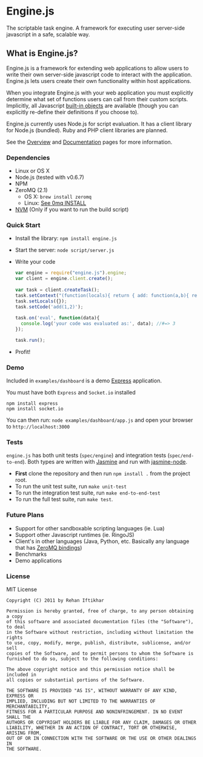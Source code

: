 Engine.js
=========
The scriptable task engine. A framework for executing user server-side javascript in a safe, scalable way.

What is Engine.js?
------------------

Engine.js is a framework for extending web applications to allow users
to write their own server-side javascript code to interact with the
application. Engine.js lets users create their own functionality
within host applications.

When you integrate Engine.js with your web application you must
explicitly determine what set of functions users can call from their
custom scripts. Implicitly, all Javascript
[built-in objects](http://es5.github.com/#x4.2) are available (though
you can explicitly re-define their definitions if you choose to).

Engine.js currently uses Node.js for script evaluation. It has a
client library for Node.js (bundled). Ruby and PHP client libraries
are planned.

See the
[Overview](https://github.com/rehanift/engine.js/wiki/Overview) and
[Documentation](https://github.com/rehanift/engine.js/wiki/Documentation)
pages for more information.

### Dependencies
   - Linux or OS X
   - Node.js (tested with v0.6.7)
   - NPM
   - ZeroMQ (2.1)
     - OS X: `brew install zeromq`
     - Linux: [See 0mq INSTALL](https://raw.github.com/zeromq/zeromq2-1/master/INSTALL)
   - [NVM](https://github.com/creationix/nvm) (Only if you want to run the build script)

### Quick Start
  - Install the library: `npm install engine.js`
  
  - Start the server: `node script/server.js`

  - Write your code    

	```javascript
    var engine = require("engine.js").engine;
    var client = engine.client.create();
        
    var task = client.createTask();
    task.setContext("(function(locals){ return { add: function(a,b){ return a+b } } })");
    task.setLocals({});
    task.setCode('add(1,2)');        
      
    task.on('eval', function(data){
      console.log('your code was evaluated as:', data); //#=> 3   
    });

    task.run();
	```
      
  - Profit!

### Demo
Included in `examples/dashboard` is a demo [Express](http://expressjs.com/) application.

You must have both `Express` and `Socket.io` installed

	npm install express
	npm install socket.io
	
You can then run: `node examples/dashboard/app.js` and open your browser to `http://localhost:3000`

### Tests
`engine.js` has both unit tests (`spec/engine`) and integration tests (`spec/end-to-end`). Both types are written with [Jasmine](https://github.com/pivotal/jasmine/wiki) and run with [jasmine-node](https://github.com/mhevery/jasmine-node).
  - **First** clone the repository and then run `npm install .` from the project root.
  - To run the unit test suite, run `make unit-test`
  - To run the integration test suite, run `make end-to-end-test`
  - To run the full test suite, run `make test`.

### Future Plans
  - Support for other sandboxable scripting languages (ie. Lua)
  - Support other Javascript runtimes (ie. RingoJS)
  - Client's in other languages (Java, Python, etc. Basically any language that has [ZeroMQ bindings](http://www.zeromq.org/bindings:_start))
  - Benchmarks
  - Demo applications

### License
MIT License

    Copyright (C) 2011 by Rehan Iftikhar
    
    Permission is hereby granted, free of charge, to any person obtaining a copy
    of this software and associated documentation files (the "Software"), to deal
    in the Software without restriction, including without limitation the rights
    to use, copy, modify, merge, publish, distribute, sublicense, and/or sell
    copies of the Software, and to permit persons to whom the Software is
    furnished to do so, subject to the following conditions:
    
    The above copyright notice and this permission notice shall be included in
    all copies or substantial portions of the Software.
    
    THE SOFTWARE IS PROVIDED "AS IS", WITHOUT WARRANTY OF ANY KIND, EXPRESS OR
    IMPLIED, INCLUDING BUT NOT LIMITED TO THE WARRANTIES OF MERCHANTABILITY,
    FITNESS FOR A PARTICULAR PURPOSE AND NONINFRINGEMENT. IN NO EVENT SHALL THE
    AUTHORS OR COPYRIGHT HOLDERS BE LIABLE FOR ANY CLAIM, DAMAGES OR OTHER
    LIABILITY, WHETHER IN AN ACTION OF CONTRACT, TORT OR OTHERWISE, ARISING FROM,
    OUT OF OR IN CONNECTION WITH THE SOFTWARE OR THE USE OR OTHER DEALINGS IN
    THE SOFTWARE.
